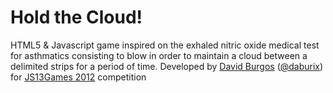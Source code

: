 Hold the Cloud!
====================
HTML5 & Javascript game inspired on the exhaled nitric oxide medical test for asthmatics consisting to blow in order to maintain a cloud between a delimited strips for a period of time.
Developed by [David Burgos](http://about.me/davidburgos) ([@daburix](http://twitter.com/daburix)) for [JS13Games 2012](http://js13kgames.com) competition